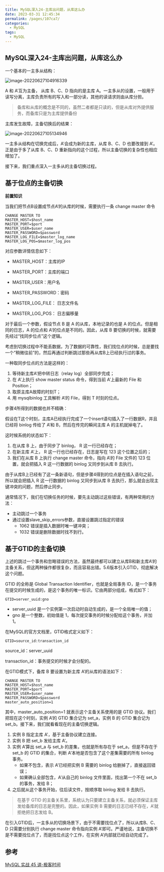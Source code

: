 ```yaml
---
title: MySQL深入24-主库出问题，从库这么办
date: 2023-03-31 12:45:34
permalink: /pages/107ca7/
categories: 
  - MySQL
tags: 
  - MySQL
---
```

## MySQL深入24-主库出问题，从库这么办

一个基本的一主多从结构：

![image-20220627104916339](https://blog-1300853183.cos.ap-chengdu.myqcloud.com/img/image-20220627104916339.png)

 A 和 A’互为主备， 从库 B、C、D 指向的是主库 A。一主多从的设置，一般用于读写分离，主库负责所有的写入和一部分读，其他的读请求则由从库分担。

> 备库和从库的概念是不同的，虽然二者都是只读的，但是从库对外提供服务，而备库只是为主库提供备份

主库发生故障，主备切换后的结果：

![image-20220627105134946](https://blog-1300853183.cos.ap-chengdu.myqcloud.com/img/image-20220627105134946.png)

一主多从结构在切换完成后，A’会成为新的主库，从库 B、C、D 也要改接到 A’。正是由于多了从库 B、C、D 重新指向的这个过程，所以主备切换的复杂性也相应增加了。

接下来，我们重点深入一主多从的主备切换过程。

## 基于位点的主备切换

**前置知识**

当我们把节点B设置成节点A’的从库的时候，需要执行一条 change master 命令

```
CHANGE MASTER TO 
MASTER_HOST=$host_name 
MASTER_PORT=$port 
MASTER_USER=$user_name 
MASTER_PASSWORD=$password 
MASTER_LOG_FILE=$master_log_name 
MASTER_LOG_POS=$master_log_pos  
```

对应参数详情信息如下：

- MASTER_HOST：主库的IP
- MASTER_PORT：主库的端口
- MASTER_USER：用户名
- MASTER_PASSWORD：密码

- MASTER_LOG_FILE： 日志文件名
- MASTER_LOG_POS： 日志偏移量

对于最后一个参数，假设节点 B 是 A 的从库，本地记录的也是 A 的位点。但是相同的日志，A 的位点和 A’的位点是不同的。因此，从库 B 要切换的时候，就需要先经过“找同步位点”这个逻辑。

考虑到切换过程中不能丢数据，为了数据的可靠性，我们找位点的时候，总是要找一个“稍微往前”的，然后再通过判断跳过那些再从库B上已经执行过的事务。

一种取同步位点的方法是这样的：

1. 等待新主库A’把中转日志（relay log）全部同步完成；
2. 在 A’上执行 show master status 命令，得到当前 A’上最新的 File 和 Position；
3. 取原主库A故障的时刻T；
4. 用 mysqlbinlog 工具解析 A’的 File，得到 T 时刻的位点。

步骤4所得到的数据也并不精确：

假设在T这个时刻，主库A已经执行完成了一个insert语句插入了一行数据R，并且已经将 binlog 传给了 A’和 B，然后在传完的瞬间主库 A 的主机就掉电了。

这时候系统的状态如下：

1. 在从库 B 上，由于同步了 binlog， R 这一行已经存在；
2. 在新主库 A’上， R 这一行也已经存在，日志是写在 123 这个位置之后的；
3. 我们在从库 B 上执行 change master 命令，指向 A’的 File 文件的 123 位置，就会把插入 R 这一行数据的 binlog 又同步到从库 B 去执行。

由于从库B上已经有了这一条新语句，但是步骤4得到的位点是在插入语句之前，所以就会把插入 R 这一行数据的 binlog 又同步到从库 B 去执行，那么就会出现主键冲突的问题，然后停止同步。

通常情况下，我们在切换任务的时候，要先主动跳过这些错误，有两种常用的方法：

- 主动跳过一个事务
- 通过设置slave_skip_errors参数，直接设置跳过指定的错误
  - 1062 错误是插入数据时唯一键冲突；
  - 1032 错误是删除数据时找不到行。

## 基于GTID的主备切换

上述的跳过一个事务和忽略错误的方法，虽然最终都可以建立从库B和新主库A’的主备关系，但这两种操作都很复杂，而且容易出错。5.6版本引入GTID，彻底解决这个问题。

GTID 的全称是 Global Transaction Identifier，也就是全局事务 ID，是一个事务在提交的时候生成的，是这个事务的唯一标识。它由两部分组成，格式如下：

```
GTID=server_uuid:gno
```

- server_uuid 是一个实例第一次启动时自动生成的，是一个全局唯一的值；
- gno 是一个整数，初始值是 1，每次提交事务的时候分配给这个事务，并加 1。

在MySQL的官方文档里，GTID格式定义如下：

```
GTID=source_id:transaction_id
```

source_id：server_uuid

transaction_id：事务提交的时候才会分配的。

在GTID模式下，备库 B 要设置为新主库 A’的从库的语法如下：

```
CHANGE MASTER TO 
MASTER_HOST=$host_name 
MASTER_PORT=$port 
MASTER_USER=$user_name 
MASTER_PASSWORD=$password 
master_auto_position=1 
```

其中，master_auto_position=1 就表示这个主备关系使用的是 GTID 协议。我们把现在这个时刻，实例 A’的 GTID 集合记为 set_a，实例 B 的 GTID 集合记为 set_b。接下来，我们就看看现在的主备切换逻辑。

1. 实例 B 指定主库 A’，基于主备协议建立连接。
2. 实例 B 把 set_b 发给主库 A’。
3. 实例 A’算出 set_a 与 set_b 的差集，也就是所有存在于 set_a，但是不存在于 set_b 的 GTID 的集合，判断 A’本地是否包含了这个差集需要的所有 binlog 事务。
   - 如果不包含，表示 A’已经把实例 B 需要的 binlog 给删掉了，直接返回错误；
   - 如果确认全部包含，A’从自己的 binlog 文件里面，找出第一个不在 set_b 的事务，发给 B；
4. 之后就从这个事务开始，往后读文件，按顺序取 binlog 发给 B 去执行。

> 在基于 GTID 的主备关系里，系统认为只要建立主备关系，就必须保证主库发给备库的日志是完整的。因此，如果实例 B 需要的日志已经不存在，A’就拒绝把日志发给 B。

在引入GTID后，一主多从的切换场景下，由于不需要找位点了，所以从库B、C、D 只需要分别执行 change master 命令指向实例 A’即可。严谨地说，主备切换不是不需要找位点了，而是找位点这个工作，在实例 A’内部就已经自动完成了。

## 参考

[MySQL 实战 45 讲-极客时间](https://time.geekbang.org/column/intro/100020801?tab=catalog)